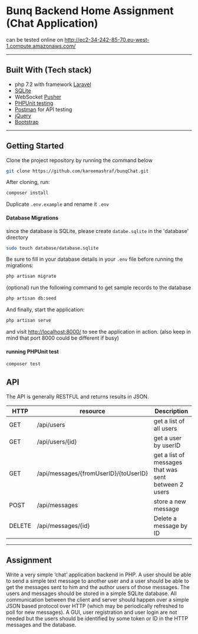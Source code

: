 # Bunq Backend Home Assignment (Chat Application)
can be tested online on http://ec2-34-242-85-70.eu-west-1.compute.amazonaws.com/
<hr>

## Built With (Tech stack)

* php 7.2 with framework [Laravel](https://laravel.com) 
* [SQLite](https://www.sqlite.org/index.html)
* WebSocket [Pusher](https://pusher.com/)
* [PHPUnit testing](https://phpunit.de/)
* [Postman](https://www.getpostman.com/) for API testing
* [jQuery](https://jquery.com/)
* [Bootstrap](https://getbootstrap.com/)

<hr>




## Getting Started

Clone the project repository by running the command below 

```bash
git clone https://github.com/kareemashraf/bunqChat.git
```

After cloning, run:

```bash
composer install
```

Duplicate `.env.example` and rename it `.env`

#### Database Migrations

since the database is SQLite, please create `databe.sqlite` in the 'database' directory
```bash
sudo touch database/database.sqlite
```

Be sure to fill in your database details in your `.env` file before running the migrations:

```bash
php artisan migrate
```

(optional) run the following command to get sample records to the database

```bash
php artisan db:seed
```

And finally, start the application:

```bash
php artisan serve
```

and visit [http://localhost:8000/](http://localhost:8000/) to see the application in action. (also keep in mind that port 8000 could be different if busy)

#### running PHPUnit test

```bash
composer test
```


## API
The API is generally RESTFUL and returns results in JSON.

|HTTP | resource | Description |
| --- | --- | --- |
| GET | /api/users | get a list of all users |
| GET | /api/users/{id} | get a user by userID |
| GET | /api/messages/{fromUserID}/{toUserID} | get a list of messages that was sent between 2 users|
| POST | /api/messages | store a new message |
|DELETE| /api/messages/{id} | Delete a message by ID |


<hr>



## Assignment

Write a very simple ‘chat’ application backend in PHP. A user should be able to send a simple text
message to another user and a user should be able to get the messages sent to him and the
author users of those messages. The users and messages should be stored in a simple SQLite
database. All communication between the client and server should happen over a simple JSON
based protocol over HTTP (which may be periodically refreshed to poll for new messages). A GUI,
user registration and user login are not needed but the users should be identified by some token
or ID in the HTTP messages and the database.

